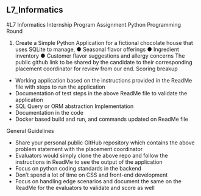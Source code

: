 ## L7_Informatics
#L7 Informatics Internship Program Assignment
Python Programming Round
1.	Create a Simple Python Application for a fictional chocolate house that uses SQLite to manage,
●	Seasonal flavor offerings 
●	Ingredient inventory
●	Customer flavor suggestions and allergy concerns
The public github link to be shared by the candidate to their corresponding placement coordinator for review from our end.
Scoring breakup
-	Working application based on the instructions provided in the ReadMe file with steps to run the application
-	Documentation of test steps in the above ReadMe file to validate the application
-	SQL Query or ORM abstraction Implementation
-	Documentation in the code
-	Docker based build and run, and commands updated on ReadMe file

General Guidelines
-	Share your personal public GitHub repository which contains the above problem statement with the placement coordinator
-	Evaluators would simply clone the above repo and follow the instructions in ReadMe to see the output of the application
-	Focus on python coding standards in the backend
-	Don’t spend a lot of time on CSS and front-end development
-	Focus on handling edge scenarios and document the same on the ReadMe for the evaluators to validate and score as well
